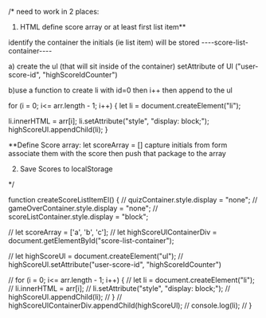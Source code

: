 

  /* need to work in  2 places:
1) HTML
define score array or at least first list item**

identify the container the initials (ie list item) will be stored
----score-list-container----

a) create the ul (that will sit inside of the container)
setAttribute of Ul ("user-score-id", "highScoreIdCounter")

b)use a function to create li with id=0 then i++ then append to the ul

for (i = 0; i<= arr.length - 1; i++) {
let li = document.createElement("li");

li.innerHTML = arr[i];
li.setAttribute("style", "display: block;");
highScoreUl.appendChild(li);
}

**Define Score array:
let scoreArray = []
capture initials from form
associate them with the score
then push that package to the array




2) Save Scores to localStorage









*/


function createScoreListItemEl() {
//   quizContainer.style.display = "none";
//  gameOverContainer.style.display = "none";
//   scoreListContainer.style.display = "block";

//   let scoreArray = ['a', 'b', 'c'];
//   let highScoreUlContainerDiv = document.getElementById("score-list-container");

//   let highScoreUl = document.createElement("ul");
//   highScoreUl.setAttribute("user-score-id", "highScoreIdCounter")

//   for (i = 0; i<= arr.length - 1; i++) {
//     let li = document.createElement("li");
//     li.innerHTML = arr[i];
//     li.setAttribute("style", "display: block;");
//     highScoreUl.appendChild(li);
//     }
//     highScoreUlContainerDiv.appendChild(highScoreUl);
//     console.log(li);
// }  